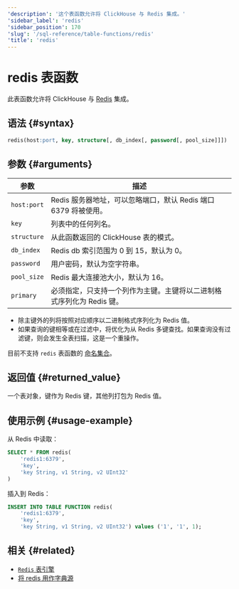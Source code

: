```yaml
---
'description': '这个表函数允许将 ClickHouse 与 Redis 集成。'
'sidebar_label': 'redis'
'sidebar_position': 170
'slug': '/sql-reference/table-functions/redis'
'title': 'redis'
---
```



# redis 表函数

此表函数允许将 ClickHouse 与 [Redis](https://redis.io/) 集成。

## 语法 {#syntax}

```sql
redis(host:port, key, structure[, db_index[, password[, pool_size]]])
```

## 参数 {#arguments}

| 参数          | 描述                                                                                                |
|---------------|-----------------------------------------------------------------------------------------------------|
| `host:port`   | Redis 服务器地址，可以忽略端口，默认 Redis 端口 6379 将被使用。                                          |
| `key`         | 列表中的任何列名。                                                                                  |
| `structure`   | 从此函数返回的 ClickHouse 表的模式。                                                                |
| `db_index`    | Redis db 索引范围为 0 到 15，默认为 0。                                                               |
| `password`    | 用户密码，默认为空字符串。                                                                          |
| `pool_size`   | Redis 最大连接池大小，默认为 16。                                                                    |
| `primary`     | 必须指定，只支持一个列作为主键。主键将以二进制格式序列化为 Redis 键。                                     |

- 除主键外的列将按照对应顺序以二进制格式序列化为 Redis 值。
- 如果查询的键相等或在过滤中，将优化为从 Redis 多键查找。如果查询没有过滤键，则会发生全表扫描，这是一个重操作。

目前不支持 `redis` 表函数的 [命名集合](/operations/named-collections.md)。

## 返回值 {#returned_value}

一个表对象，键作为 Redis 键，其他列打包为 Redis 值。

## 使用示例 {#usage-example}

从 Redis 中读取：

```sql
SELECT * FROM redis(
    'redis1:6379',
    'key',
    'key String, v1 String, v2 UInt32'
)
```

插入到 Redis：

```sql
INSERT INTO TABLE FUNCTION redis(
    'redis1:6379',
    'key',
    'key String, v1 String, v2 UInt32') values ('1', '1', 1);
```

## 相关 {#related}

- [`Redis` 表引擎](/engines/table-engines/integrations/redis.md)
- [将 redis 用作字典源](/sql-reference/dictionaries/index.md#redis)
